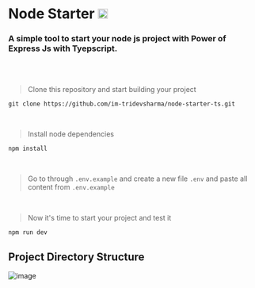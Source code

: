 # Node Starter <img src="https://camo.githubusercontent.com/186fbed5f21edb485a85b1f566feaa25c97a233a3b97768096ae0229fc55b14f/68747470733a2f2f6564656e742e6769746875622e696f2f537570657254696e7949636f6e732f696d616765732f7376672f747970657363726970742e737667" style="width:20px;"/>
### A simple tool to start your node js project with Power of Express Js with Tyepscript.

<br> <br>

> Clone this repository and start building your project

```
git clone https://github.com/im-tridevsharma/node-starter-ts.git
```

<br>

> Install node dependencies

```
npm install
```

<br>

> Go to through `.env.example` and create a new file `.env` and paste all content from `.env.example`

<br>

> Now it's time to start your project and test it

```
npm run dev
```

## Project Directory Structure

![image](https://github.com/user-attachments/assets/bf83e023-d90a-422b-b9cd-25a1c1fc76ff)

